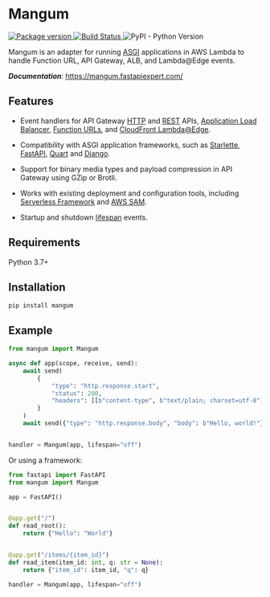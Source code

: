 # Mangum

<a href="https://pypi.org/project/mangum/">
    <img src="https://badge.fury.io/py/mangum.svg" alt="Package version">
</a>
<a href="https://travis-ci.org/jordaneremieff/mangum">
    <img src="https://travis-ci.org/jordaneremieff/mangum.svg?branch=master" alt="Build Status">
</a>
<img alt="PyPI - Python Version" src="https://img.shields.io/pypi/pyversions/mangum.svg?style=flat-square">

Mangum is an adapter for running [ASGI](https://asgi.readthedocs.io/en/latest/) applications in AWS Lambda to handle Function URL, API Gateway, ALB, and Lambda@Edge events.

***Documentation***: https://mangum.fastapiexpert.com/
## Features

- Event handlers for API Gateway [HTTP](https://docs.aws.amazon.com/apigateway/latest/developerguide/http-api.html) and [REST](https://docs.aws.amazon.com/apigateway/latest/developerguide/apigateway-rest-api.html) APIs, [Application Load Balancer](https://docs.aws.amazon.com/elasticloadbalancing/latest/application/lambda-functions.html), [Function URLs](https://docs.aws.amazon.com/lambda/latest/dg/lambda-urls.html), and [CloudFront Lambda@Edge](https://docs.aws.amazon.com/lambda/latest/dg/lambda-edge.html).

- Compatibility with ASGI application frameworks, such as [Starlette](https://www.starlette.io/), [FastAPI](https://fastapi.tiangolo.com/), [Quart](https://pgjones.gitlab.io/quart/) and [Django](https://www.djangoproject.com/). 

- Support for binary media types and payload compression in API Gateway using GZip or Brotli.

- Works with existing deployment and configuration tools, including [Serverless Framework](https://www.serverless.com/) and [AWS SAM](https://docs.aws.amazon.com/serverless-application-model/latest/developerguide/what-is-sam.html).

- Startup and shutdown [lifespan](https://asgi.readthedocs.io/en/latest/specs/lifespan.html) events.

## Requirements

Python 3.7+

## Installation

```shell
pip install mangum
```

## Example

```python
from mangum import Mangum

async def app(scope, receive, send):
    await send(
        {
            "type": "http.response.start",
            "status": 200,
            "headers": [[b"content-type", b"text/plain; charset=utf-8"]],
        }
    )
    await send({"type": "http.response.body", "body": b"Hello, world!"})


handler = Mangum(app, lifespan="off")
```

Or using a framework:

```python
from fastapi import FastAPI
from mangum import Mangum

app = FastAPI()


@app.get("/")
def read_root():
    return {"Hello": "World"}


@app.get("/items/{item_id}")
def read_item(item_id: int, q: str = None):
    return {"item_id": item_id, "q": q}

handler = Mangum(app, lifespan="off")
```
